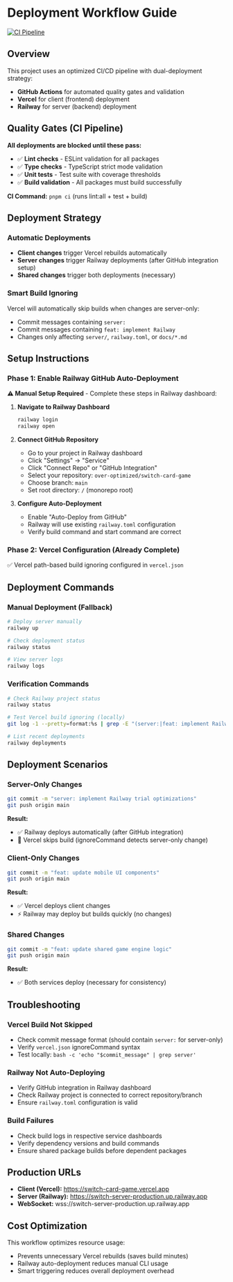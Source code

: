 # Deployment Workflow Guide

[![CI Pipeline](https://github.com/over-optimized/switch-card-game/actions/workflows/ci.yml/badge.svg)](https://github.com/over-optimized/switch-card-game/actions/workflows/ci.yml)

## Overview

This project uses an optimized CI/CD pipeline with dual-deployment strategy:
- **GitHub Actions** for automated quality gates and validation
- **Vercel** for client (frontend) deployment
- **Railway** for server (backend) deployment

## Quality Gates (CI Pipeline)

**All deployments are blocked until these pass:**
- ✅ **Lint checks** - ESLint validation for all packages
- ✅ **Type checks** - TypeScript strict mode validation
- ✅ **Unit tests** - Test suite with coverage thresholds
- ✅ **Build validation** - All packages must build successfully

**CI Command:** `pnpm ci` (runs lint:all + test + build)

## Deployment Strategy

### Automatic Deployments
- **Client changes** trigger Vercel rebuilds automatically
- **Server changes** trigger Railway deployments (after GitHub integration setup)
- **Shared changes** trigger both deployments (necessary)

### Smart Build Ignoring
Vercel will automatically skip builds when changes are server-only:
- Commit messages containing `server:`
- Commit messages containing `feat: implement Railway`
- Changes only affecting `server/`, `railway.toml`, or `docs/*.md`

## Setup Instructions

### Phase 1: Enable Railway GitHub Auto-Deployment

**⚠️ Manual Setup Required** - Complete these steps in Railway dashboard:

1. **Navigate to Railway Dashboard**
   ```bash
   railway login
   railway open
   ```

2. **Connect GitHub Repository**
   - Go to your project in Railway dashboard
   - Click "Settings" → "Service" 
   - Click "Connect Repo" or "GitHub Integration"
   - Select your repository: `over-optimized/switch-card-game`
   - Choose branch: `main`
   - Set root directory: `/` (monorepo root)

3. **Configure Auto-Deployment**
   - Enable "Auto-Deploy from GitHub"
   - Railway will use existing `railway.toml` configuration
   - Verify build command and start command are correct

### Phase 2: Vercel Configuration (Already Complete)
✅ Vercel path-based build ignoring configured in `vercel.json`

## Deployment Commands

### Manual Deployment (Fallback)
```bash
# Deploy server manually
railway up

# Check deployment status
railway status

# View server logs
railway logs
```

### Verification Commands
```bash
# Check Railway project status
railway status

# Test Vercel build ignoring (locally)
git log -1 --pretty=format:%s | grep -E "(server:|feat: implement Railway)"

# List recent deployments
railway deployments
```

## Deployment Scenarios

### Server-Only Changes
```bash
git commit -m "server: implement Railway trial optimizations"
git push origin main
```
**Result:** 
- ✅ Railway deploys automatically (after GitHub integration)
- 🚫 Vercel skips build (ignoreCommand detects server-only change)

### Client-Only Changes  
```bash
git commit -m "feat: update mobile UI components"  
git push origin main
```
**Result:**
- ✅ Vercel deploys client changes
- ⚡ Railway may deploy but builds quickly (no changes)

### Shared Changes
```bash
git commit -m "feat: update shared game engine logic"
git push origin main  
```
**Result:**
- ✅ Both services deploy (necessary for consistency)

## Troubleshooting

### Vercel Build Not Skipped
- Check commit message format (should contain `server:` for server-only)
- Verify `vercel.json` ignoreCommand syntax
- Test locally: `bash -c 'echo "$commit_message" | grep server'`

### Railway Not Auto-Deploying
- Verify GitHub integration in Railway dashboard
- Check Railway project is connected to correct repository/branch
- Ensure `railway.toml` configuration is valid

### Build Failures
- Check build logs in respective service dashboards
- Verify dependency versions and build commands
- Ensure shared package builds before dependent packages

## Production URLs

- **Client (Vercel):** https://switch-card-game.vercel.app
- **Server (Railway):** https://switch-server-production.up.railway.app
- **WebSocket:** wss://switch-server-production.up.railway.app

## Cost Optimization

This workflow optimizes resource usage:
- Prevents unnecessary Vercel rebuilds (saves build minutes)
- Railway auto-deployment reduces manual CLI usage
- Smart triggering reduces overall deployment overhead